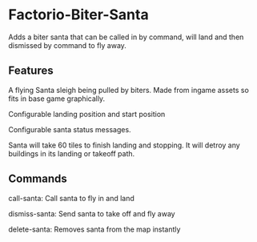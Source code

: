 # Factorio-Biter-Santa
Adds a biter santa that can be called in by command, will land and then dismissed by command to fly away.


Features
-------

A flying Santa sleigh being pulled by biters. Made from ingame assets so fits in base game graphically.

Configurable landing position and start position

Configurable santa status messages.

Santa will take 60 tiles to finish landing and stopping. It will detroy any buildings in its landing or takeoff path.



Commands
-------

call-santa: Call santa to fly in and land

dismiss-santa: Send santa to take off and fly away

delete-santa: Removes santa from the map instantly
